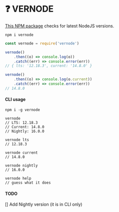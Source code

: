 # ❓ VERNODE

[This NPM package](https://www.npmjs.com/package/vernode) checks for latest NodeJS versions.

`npm i vernode`

````js
const vernode = require('vernode')

vernode()
    .then((o) => console.log(o))
    .catch((err) => console.error(err))
// { lts: '12.18.3', current: '14.8.0' }

vernode()
    .then((o) => console.log(o.current))
    .catch((err) => console.error(err))
// 14.8.0
````

#### CLI usage
`npm i -g vernode`

````
vernode
// LTS: 12.18.3
// Current: 14.8.0
// Nightly: 16.0.0

vernode lts
// 12.18.3

vernode current
// 14.8.0

vernode nightly
// 16.0.0

vernode help
// guess what it does
````

#### TODO
[] Add Nightly version (it is in CLI only)
